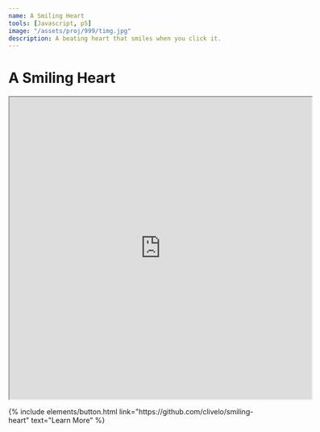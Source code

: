 ```yaml
---
name: A Smiling Heart
tools: [Javascript, p5]
image: "/assets/proj/999/timg.jpg"
description: A beating heart that smiles when you click it.
---
```


# A Smiling Heart

<p><iframe src="https://clivelo.me/smiling-heart/" width="600px" height="600px"></iframe></p>

<p class="text-center">
{% include elements/button.html link="https://github.com/clivelo/smiling-heart" text="Learn More" %}
</p>